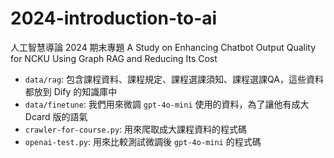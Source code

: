 # 2024-introduction-to-ai

人工智慧導論 2024 期末專題 A Study on Enhancing Chatbot Output Quality for NCKU Using Graph RAG and Reducing Its Cost

- `data/rag`: 包含課程資料、課程規定、課程選課須知、課程選課QA，這些資料都放到 Dify 的知識庫中
- `data/finetune`: 我們用來微調 `gpt-4o-mini` 使用的資料，為了讓他有成大 Dcard 版的語氣
- `crawler-for-course.py`: 用來爬取成大課程資料的程式碼
- `openai-test.py`: 用來比較測試微調後 `gpt-4o-mini` 的程式碼
